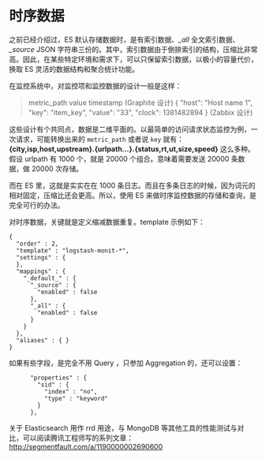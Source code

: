 # 时序数据

之前已经介绍过，ES 默认存储数据时，是有索引数据、*_all* 全文索引数据、*_source* JSON 字符串三份的。其中，索引数据由于倒排索引的结构，压缩比非常高。因此，在某些特定环境和需求下，可以只保留索引数据，以极小的容量代价，换取 ES 灵活的数据结构和聚合统计功能。

在监控系统中，对监控项和监控数据的设计一般是这样：

> metric_path value timestamp (Graphite 设计)
> { "host": "Host name 1", "key": "item_key", "value": "33", "clock": 1381482894 } (Zabbix 设计)

这些设计有个共同点，数据是二维平面的。以最简单的访问请求状态监控为例，一次请求，可能转换出来的 `metric_path` 或者说 `key` 就有：**{city,isp,host,upstream}.{urlpath...}.{status,rt,ut,size,speed}** 这么多种。假设 urlpath 有 1000 个，就是 20000 个组合。意味着需要发送 20000 条数据，做 20000 次存储。

而在 ES 里，这就是实实在在 1000 条日志。而且在多条日志的时候，因为词元的相对固定，压缩比还会更高。所以，使用 ES 来做时序监控数据的存储和查询，是完全可行的办法。

对时序数据，关键就是定义缩减数据重复。template 示例如下：

```
{
  "order" : 2,
  "template" : "logstash-monit-*",
  "settings" : {
  },
  "mappings" : {
    "_default_" : {
      "_source" : {
        "enabled" : false
      },
      "_all" : {
        "enabled" : false
      }
    }
  },
  "aliases" : { }
}
```

如果有些字段，是完全不用 Query ，只参加 Aggregation 的，还可以设置：

```
      "properties" : {
        "sid" : {
          "index" : "no",
          "type" : "keyword"
        }
      },
```

关于 Elasticsearch 用作 rrd 用途，与 MongoDB 等其他工具的性能测试与对比，可以阅读腾讯工程师写的系列文章：<http://segmentfault.com/a/1190000002690600>
